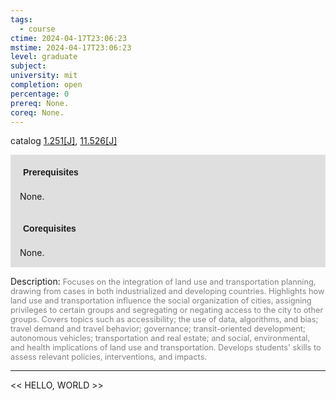 ```yaml
---
tags:
  - course
ctime: 2024-04-17T23:06:23
mstime: 2024-04-17T23:06:23
level: graduate
subject: 
university: mit
completion: open
percentage: 0
prereq: None.
coreq: None.
---
```


catalog [1.251[J]](http://student.mit.edu/catalog/m1b.html#1.251), [11.526[J]](http://student.mit.edu/catalog/m11c.html#11.526)

<span style="display: block; padding: 15px; background-color: rgb(100, 100, 100, 0.2);"><font id="m_prereq246_0" style="display: block; font-family: Arial, sans-serif; font-weight: bold; padding: 5px">Prerequisites</font><br><span id="prereq246_0">None.</span></span>
<span style="display: block; padding: 15px; background-color: rgb(100, 100, 100, 0.2);"><font id="m_coreq246_0" style="display: block; font-family: Arial, sans-serif; font-weight: bold; padding: 5px">Corequisites</font><br><span id="coreq246_0">None.</span></span>

<font style="">Description:</font>
<font style="color: grey; font-size: 0.8rem;">Focuses on the integration of land use and transportation planning, drawing from cases in both industrialized and developing countries. Highlights how land use and transportation influence the social organization of cities, assigning privileges to certain groups and segregating or negating access to the city to other groups. Covers topics such as accessibility; the use of data, algorithms, and bias; travel demand and travel behavior; governance; transit-oriented development; autonomous vehicles; transportation and real estate; and social, environmental, and health implications of land use and transportation. Develops students' skills to assess relevant policies, interventions, and impacts.</font>



---

<< HELLO, WORLD >>
